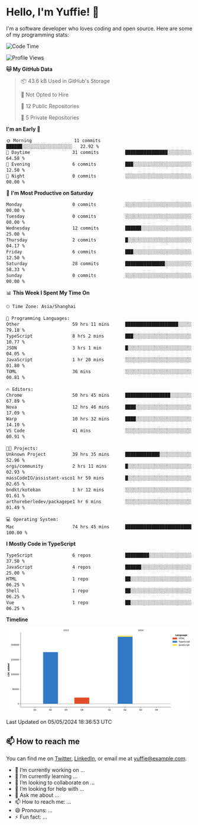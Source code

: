 
# Hello, I'm Yuffie! 👋

I'm a software developer who loves coding and open source. Here are some of my programming stats:

<!--START_SECTION:waka-->
![Code Time](http://img.shields.io/badge/Code%20Time-207%20hrs%2021%20mins-blue)

![Profile Views](http://img.shields.io/badge/Profile%20Views-0-blue)

**🐱 My GitHub Data** 

> 📦 43.6 kB Used in GitHub's Storage 
 > 
> 🚫 Not Opted to Hire
 > 
> 📜 12 Public Repositories 
 > 
> 🔑 5 Private Repositories 
 > 
**I'm an Early 🐤** 

```text
🌞 Morning                11 commits          ██████░░░░░░░░░░░░░░░░░░░   22.92 % 
🌆 Daytime                31 commits          ████████████████░░░░░░░░░   64.58 % 
🌃 Evening                6 commits           ███░░░░░░░░░░░░░░░░░░░░░░   12.50 % 
🌙 Night                  0 commits           ░░░░░░░░░░░░░░░░░░░░░░░░░   00.00 % 
```
📅 **I'm Most Productive on Saturday** 

```text
Monday                   0 commits           ░░░░░░░░░░░░░░░░░░░░░░░░░   00.00 % 
Tuesday                  0 commits           ░░░░░░░░░░░░░░░░░░░░░░░░░   00.00 % 
Wednesday                12 commits          ██████░░░░░░░░░░░░░░░░░░░   25.00 % 
Thursday                 2 commits           █░░░░░░░░░░░░░░░░░░░░░░░░   04.17 % 
Friday                   6 commits           ███░░░░░░░░░░░░░░░░░░░░░░   12.50 % 
Saturday                 28 commits          ███████████████░░░░░░░░░░   58.33 % 
Sunday                   0 commits           ░░░░░░░░░░░░░░░░░░░░░░░░░   00.00 % 
```


📊 **This Week I Spent My Time On** 

```text
🕑︎ Time Zone: Asia/Shanghai

💬 Programming Languages: 
Other                    59 hrs 11 mins      ████████████████████░░░░░   79.18 % 
TypeScript               8 hrs 2 mins        ███░░░░░░░░░░░░░░░░░░░░░░   10.77 % 
JSON                     3 hrs 1 min         █░░░░░░░░░░░░░░░░░░░░░░░░   04.05 % 
JavaScript               1 hr 20 mins        ░░░░░░░░░░░░░░░░░░░░░░░░░   01.80 % 
TOML                     36 mins             ░░░░░░░░░░░░░░░░░░░░░░░░░   00.81 % 

🔥 Editors: 
Chrome                   50 hrs 45 mins      █████████████████░░░░░░░░   67.89 % 
Nova                     12 hrs 46 mins      ████░░░░░░░░░░░░░░░░░░░░░   17.09 % 
Warp                     10 hrs 32 mins      ████░░░░░░░░░░░░░░░░░░░░░   14.10 % 
VS Code                  41 mins             ░░░░░░░░░░░░░░░░░░░░░░░░░   00.91 % 

🐱‍💻 Projects: 
Unknown Project          39 hrs 35 mins      █████████████░░░░░░░░░░░░   52.96 % 
orgs/community           2 hrs 11 mins       █░░░░░░░░░░░░░░░░░░░░░░░░   02.93 % 
massCodeIO/assistant-vsco1 hr 59 mins        █░░░░░░░░░░░░░░░░░░░░░░░░   02.65 % 
bndkt/kotekan            1 hr 12 mins        ░░░░░░░░░░░░░░░░░░░░░░░░░   01.61 % 
arthureberledev/packagepe1 hr 6 mins         ░░░░░░░░░░░░░░░░░░░░░░░░░   01.49 % 

💻 Operating System: 
Mac                      74 hrs 45 mins      █████████████████████████   100.00 % 
```

**I Mostly Code in TypeScript** 

```text
TypeScript               6 repos             █████████░░░░░░░░░░░░░░░░   37.50 % 
JavaScript               4 repos             ██████░░░░░░░░░░░░░░░░░░░   25.00 % 
HTML                     1 repo              ██░░░░░░░░░░░░░░░░░░░░░░░   06.25 % 
Shell                    1 repo              ██░░░░░░░░░░░░░░░░░░░░░░░   06.25 % 
Vue                      1 repo              ██░░░░░░░░░░░░░░░░░░░░░░░   06.25 % 
```



**Timeline**

![Lines of Code chart](https://raw.githubusercontent.com/macoswk/macoswk/main/assets/bar_graph.png)


 Last Updated on 05/05/2024 18:36:53 UTC
<!--END_SECTION:waka-->

## 📫 How to reach me

You can find me on [Twitter](https://twitter.com/Yuffie), [LinkedIn](https://www.linkedin.com/in/Yuffie/), or email me at yuffie@example.com.

- 🔭 I’m currently working on ...
- 🌱 I’m currently learning ...
- 👯 I’m looking to collaborate on ...
- 🤔 I’m looking for help with ...
- 💬 Ask me about ...
- 📫 How to reach me: ...
- 😄 Pronouns: ...
- ⚡ Fun fact: ...
